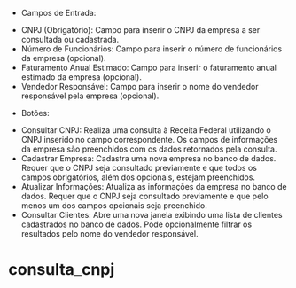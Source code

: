 - Campos de Entrada:

* CNPJ (Obrigatório): Campo para inserir o CNPJ da empresa a ser consultada ou cadastrada.
* Número de Funcionários: Campo para inserir o número de funcionários da empresa (opcional).
* Faturamento Anual Estimado: Campo para inserir o faturamento anual estimado da empresa (opcional).
* Vendedor Responsável: Campo para inserir o nome do vendedor responsável pela empresa (opcional).

- Botões:

* Consultar CNPJ: Realiza uma consulta à Receita Federal utilizando o CNPJ inserido no campo correspondente. Os campos de informações da empresa são preenchidos com os dados retornados pela consulta.
* Cadastrar Empresa: Cadastra uma nova empresa no banco de dados. Requer que o CNPJ seja consultado previamente e que todos os campos obrigatórios, além dos opcionais, estejam preenchidos.
* Atualizar Informações: Atualiza as informações da empresa no banco de dados. Requer que o CNPJ seja consultado previamente e que pelo menos um dos campos opcionais seja preenchido.
* Consultar Clientes: Abre uma nova janela exibindo uma lista de clientes cadastrados no banco de dados. Pode opcionalmente filtrar os resultados pelo nome do vendedor responsável.
# consulta_cnpj
